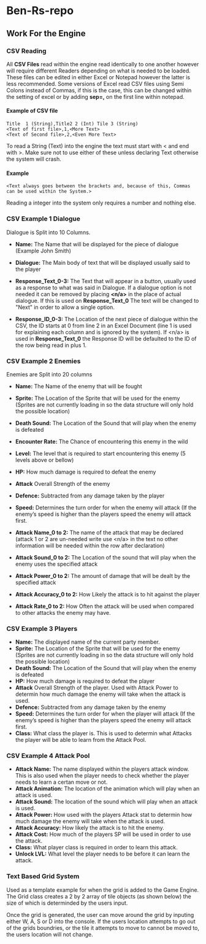 # Ben-Rs-repo

## Work For the Engine

### CSV Reading

All **CSV Files** read within the engine read identically to one another however will require different Readers depending on what is needed to be loaded. These files can be edited in either Excel or Notepad however the latter is less recommended. Some versions of Excel read CSV files using Semi Colons instead of Commas, if this is the case, this can be changed within the setting of excel or by adding **sep=,** on the first line within notepad.

#### Example of CSV file

```
Title  1 (String),Title2 2 (Int) Tile 3 (String)
<Text of first file>,1,<More Text>
<Text of Second file>,2,<Even More Text>
```

To read a String (Text) into the engine the text must start with < and end with >. Make sure not to use either of these unless declaring Text otherwise the system will crash.

#### Example
```
<Text always goes between the brackets and, because of this, Commas can be used within the System.>
```

Reading a integer into the system only requires a number and nothing else.


### CSV Example 1 Dialogue
Dialogue is Split into 10 Columns.

- **Name:**               The Name that will be displayed for the piece of dialogue (Example John Smith)

- **Dialogue:**           The Main body of text that will be displayed usually said to the player

- **Response_Text_0-3:**  The Text that will appear in a button, usually used as a response to what was said in Dialogue. If a dialogue option is not needed it can be removed by placing **<n/a>** in the place of actual dialogue. If this is used on **Response_Text_0** The text will be changed to "Next" in order to allow a single option.

- **Response_ID_0-3:**    The Location of the next piece of dialogue within the CSV, the ID starts at 0 from line 2 in an Excel Document (line 1 is used for explaining each column and is ignored by the system). If <n/a> is used in **Response_Text_0** the Response ID will be defaulted to the ID of the row being read in plus 1.

### CSV Example 2 Enemies
Enemies are Split into 20 columns

- **Name:**           The Name of the enemy that will be fought
- **Sprite:**         The Location of the Sprite that will be used for the enemy (Sprites are not currently loading in so the data structure will only hold the possible location)
- **Death Sound:**    The Location of the Sound that will play when the enemy is defeated
- **Encounter Rate:** The Chance of encountering this enemy in the wild
- **Level:**          The level that is required to start encountering this enemy (5 levels above or bellow)
- **HP:**             How much damage is required to defeat the enemy
- **Attack**          Overall Strength of the enemy
- **Defence:**        Subtracted from any damage taken by the player
- **Speed:**          Determines the turn order for when the enemy will attack (If the enemy’s speed is higher than the players speed the enemy will attack first.

- **Attack Name_0 to 2:** The name of the attack that may be declared (attack 1 or 2 are un-needed write use <n/a> in the text no other information will be needed within the row after declaration)
- **Attack Sound_0 to 2:** The Location of the sound that will play when the enemy uses the specified attack
- **Attack Power_0 to 2:** The amount of damage that will be dealt by the specified attack
- **Attack Accuracy_0 to 2:** How Likely the attack is to hit against the player
- **Attack Rate_0 to 2:** How Often the attack will be used when compared to other attacks the enemy may have.


### CSV Example 3 Players
- **Name:**         The displayed name of the current party member.
- **Sprite:**       The Location of the Sprite that will be used for the enemy (Sprites are not currently loading in so the data structure will only hold the possible location)
- **Death Sound:**  The Location of the Sound that will play when the enemy is defeated
- **HP:**           How much damage is required to defeat the player
- **Attack**        Overall Strength of the player. Used with Attack Power to determin how much damage the enemy will take when the attack is used.
- **Defence:**      Subtracted from any damage taken by the enemy
- **Speed:**        Determines the turn order for when the player will attack (If the enemy’s speed is higher than the players speed the enemy will attack first.
- **Class:**        What class the player is. This is used to determin what Attacks the player will be able to learn from the Attack Pool.

### CSV Example 4 Attack Pool
- **Attack Name:**      The name displayed within the players attack window. This is also used when the player needs to check whether the player needs to learn a certan move or not.
- **Attack Animation:** The location of the animation which will play when an attack is used.
- **Attack Sound:**     The location of the sound which will play when an attack is used.
- **Attack Power:**     How used with the players Attack stat to determin how much damage the enemy will take when the attack is used.
- **Attack Accuracy:**  How likely the attack is to hit the enemy.
- **Attack Cost:**      How much of the players SP will be used in order to use the attack.
- **Class:**            What player class is required in order to learn this attack.
- **Unlock LVL:**       What level the player needs to be before it can learn the attack.

### Text Based Grid System

Used as a template example for when the grid is added to the Game Engine. The Grid class creates a 2 by 2 array of tile objects (as shown below) the size of which is determinded by the users input.

Once the grid is generated, the user can move around the grid by inputing either W, A, S or D into the console. If the users location attempts to go out of the grids boundries, or the tile it attempts to move to cannot be moved to, the users location will not change.
